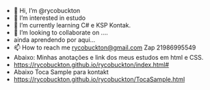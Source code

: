 - 👋 Hi, I’m @rycobuckton
- 👀 I’m interested in  estudo
- 🌱 I’m currently learning C# e KSP Kontak.
- 💞️ I’m looking to collaborate on ....
- ainda  aprendendo por aqui...
- 📫 How to reach me rycobuckton@gmail.com  Zap 21986995549
- Abaixo: Minhas anotações e link dos meus estudos em html e CSS.
-  https://rycobuckton.github.io/rycobuckton/index.html#
-  Abaixo Toca Sample para kontakt
-  https://rycobuckton.github.io/rycobuckton/TocaSample.html
<!---
rycobuckton/rycobuckton is a ✨ special ✨ repository because its `README.md` (this file) appears on your GitHub profile.
You can click the Preview link to take a look at your changes.
--->
